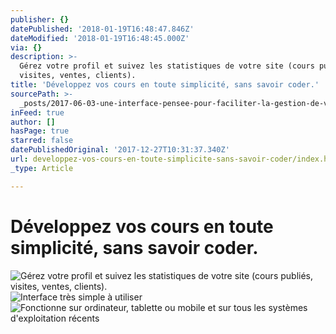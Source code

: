 ```yaml
---
publisher: {}
datePublished: '2018-01-19T16:48:47.846Z'
dateModified: '2018-01-19T16:48:45.000Z'
via: {}
description: >-
  Gérez votre profil et suivez les statistiques de votre site (cours publiés,
  visites, ventes, clients).
title: 'Développez vos cours en toute simplicité, sans savoir coder.'
sourcePath: >-
  _posts/2017-06-03-une-interface-pensee-pour-faciliter-la-gestion-de-votre-espa.md
inFeed: true
author: []
hasPage: true
starred: false
datePublishedOriginal: '2017-12-27T10:31:37.340Z'
url: developpez-vos-cours-en-toute-simplicite-sans-savoir-coder/index.html
_type: Article

---
```

# Développez vos cours en toute simplicité, sans savoir coder.
![Gérez votre profil et suivez les statistiques de votre site (cours publiés, visites, ventes, clients).](https://the-grid-user-content.s3-us-west-2.amazonaws.com/aaed35a6-0bff-4447-b067-9e65d814755c.png)
![Interface très simple à utiliser](https://the-grid-user-content.s3-us-west-2.amazonaws.com/f3f71991-e866-4d79-911a-cdb9b5d2ac7b.png)
![Fonctionne sur ordinateur, tablette ou mobile et sur tous les systèmes d'exploitation récents](https://the-grid-user-content.s3-us-west-2.amazonaws.com/03180017-8047-4236-965e-9e9d6758ab7c.png)